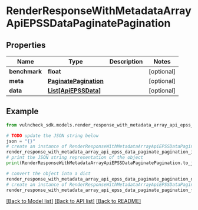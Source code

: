 # RenderResponseWithMetadataArrayApiEPSSDataPaginatePagination


## Properties

Name | Type | Description | Notes
------------ | ------------- | ------------- | -------------
**benchmark** | **float** |  | [optional] 
**meta** | [**PaginatePagination**](PaginatePagination.md) |  | [optional] 
**data** | [**List[ApiEPSSData]**](ApiEPSSData.md) |  | [optional] 

## Example

```python
from vulncheck_sdk.models.render_response_with_metadata_array_api_epss_data_paginate_pagination import RenderResponseWithMetadataArrayApiEPSSDataPaginatePagination

# TODO update the JSON string below
json = "{}"
# create an instance of RenderResponseWithMetadataArrayApiEPSSDataPaginatePagination from a JSON string
render_response_with_metadata_array_api_epss_data_paginate_pagination_instance = RenderResponseWithMetadataArrayApiEPSSDataPaginatePagination.from_json(json)
# print the JSON string representation of the object
print(RenderResponseWithMetadataArrayApiEPSSDataPaginatePagination.to_json())

# convert the object into a dict
render_response_with_metadata_array_api_epss_data_paginate_pagination_dict = render_response_with_metadata_array_api_epss_data_paginate_pagination_instance.to_dict()
# create an instance of RenderResponseWithMetadataArrayApiEPSSDataPaginatePagination from a dict
render_response_with_metadata_array_api_epss_data_paginate_pagination_from_dict = RenderResponseWithMetadataArrayApiEPSSDataPaginatePagination.from_dict(render_response_with_metadata_array_api_epss_data_paginate_pagination_dict)
```
[[Back to Model list]](../README.md#documentation-for-models) [[Back to API list]](../README.md#documentation-for-api-endpoints) [[Back to README]](../README.md)


